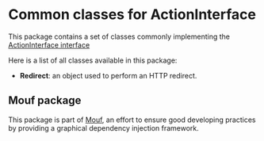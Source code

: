 Common classes for ActionInterface
==================================

This package contains a set of classes commonly implementing the [ActionInterface interface](http://mouf-php.com/packages/mouf/utils.action.action-interface)

Here is a list of all classes available in this package:

- **Redirect**: an object used to perform an HTTP redirect.

Mouf package
------------

This package is part of [Mouf](http://mouf-php.com), an effort to ensure good developing practices by providing a graphical dependency injection framework.
